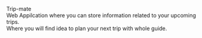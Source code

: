 Trip-mate
<br/>Web Appilcation where you can store information related to your upcoming trips.
<br/>Where you will find idea to plan your next trip with whole guide.
